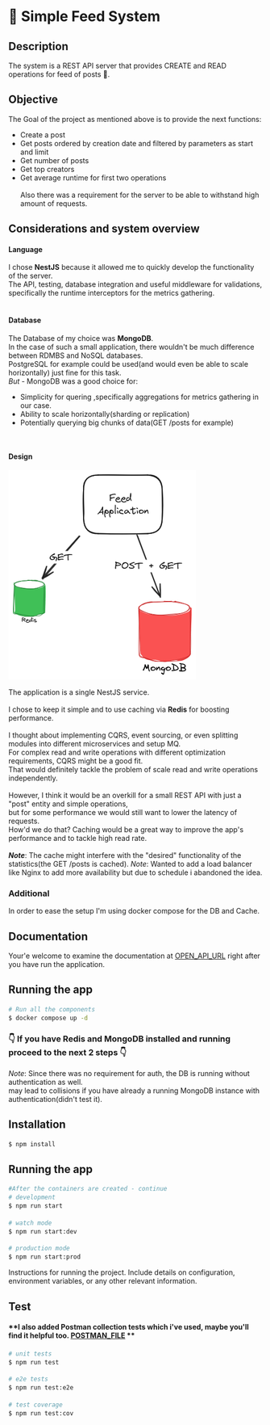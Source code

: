 #  📝 Simple Feed System 

## Description

The system is a REST API server that provides CREATE and READ operations for feed of posts 🏣.

## Objective

The Goal of the project as mentioned above is to provide the next functions:

- Create a post
- Get posts ordered by creation date and filtered by parameters as start and limit
- Get number of posts
- Get top creators
- Get average runtime for first two operations
  <br><br>
  Also there was a requirement for the server to be able to withstand high amount of requests.

## Considerations and system overview

#### Language

I chose **NestJS** because it allowed me to quickly develop the functionality of the server.
<br>The API, testing, database integration and useful middleware for validations,
specifically the runtime interceptors for the metrics gathering.<br><br>

#### Database

The Database of my choice was **MongoDB**.<br>
In the case of such a small application, there wouldn't be much difference between RDMBS and NoSQL databases.<br>
PostgreSQL for example could be used(and would even be able to scale horizontally) just fine for this task.<br>
_But_  - MongoDB was a good choice for:<br>

- Simplicity for quering ,specifically aggregations for metrics gathering in our case.
- Ability to scale horizontally(sharding or replication)
- Potentially querying big chunks of data(GET /posts for example)
<br> 

#### Design

![Diagram](Diagram.png)

The application is a single NestJS service.<br><br>
I chose to keep it simple and to use caching via **Redis** for boosting performance.<br><br>
I thought about implementing CQRS, event sourcing, or even splitting modules into different microservices and setup MQ.<br>
For complex read and write operations with different optimization requirements, CQRS might be a good fit. <br>
That would definitely tackle the problem of scale read and write operations independently.<br><br>
However, I think it would be an overkill for a small REST API with just a "post" entity and simple operations,<br>
but for some performance we would still want to lower the latency of requests.<br>
How'd we do that? Caching would be a great way to improve the app's performance and to tackle high read rate.<br>
<br>
**_Note_**: The cache might interfere with the "desired" functionality of the statistics(the GET /posts is cached).
*_Note_*: Wanted to add a load balancer like Nginx to add more availability but due to schedule i abandoned the idea. <br> 

### Additional

In order to ease the setup I'm using docker compose for the DB and Cache.

## Documentation

Your'e welcome to examine the documentation at [OPEN_API_URL](localhost:3000)
right after you have run the application.
## Running the app

```bash
# Run all the components
$ docker compose up -d
```
### 👇 If you have Redis and MongoDB installed and running proceed to the next 2 steps 👇
*Note*: Since there was no requirement for auth, the DB is running without authentication as well.<br>
may lead to collisions if you have already a running MongoDB instance with authentication(didn't test it).
## Installation

```bash
$ npm install
```

## Running the app

```bash
#After the containers are created - continue
# development
$ npm run start

# watch mode
$ npm run start:dev

# production mode
$ npm run start:prod
```
Instructions for running the project. Include details on configuration, environment variables, or any other relevant information.

## Test
 #### **I also added Postman collection tests which i've used, maybe you'll find it helpful too. [POSTMAN_FILE] **

```bash
# unit tests
$ npm run test

# e2e tests
$ npm run test:e2e

# test coverage
$ npm run test:cov
```

 [OPEN_API_URL]: localhost:3000/api
 [POSTMAN_FILE]: feed-api-calls.postman_collection.json